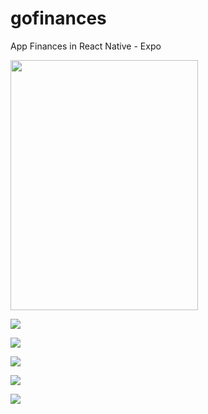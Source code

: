 # gofinances
App Finances in React Native - Expo 

<img src="https://github.com/marcosaureliodiasmoura/gofinances/blob/master/src/assets/gifs/1.gif" width="300" height="400"/>

![](https://github.com/marcosaureliodiasmoura/gofinances/blob/master/src/assets/gifs/1.gif)

![](https://github.com/marcosaureliodiasmoura/gofinances/blob/master/src/assets/gifs/2.gif)

![](https://github.com/marcosaureliodiasmoura/gofinances/blob/master/src/assets/gifs/3.gif)

![](https://github.com/marcosaureliodiasmoura/gofinances/blob/master/src/assets/gifs/4.gif)

![](https://github.com/marcosaureliodiasmoura/gofinances/blob/master/src/assets/gifs/5.gif)
